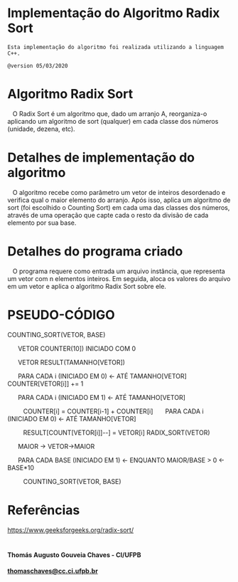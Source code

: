 # Implementação do Algoritmo Radix Sort
    Esta implementação do algoritmo foi realizada utilizando a linguagem C++.

    @version 05/03/2020

# Algoritmo Radix Sort
   O Radix Sort é um algoritmo que, dado um arranjo A, reorganiza-o aplicando um algoritmo de sort (qualquer) em cada classe dos números (unidade, dezena, etc). 

# Detalhes de implementação do algoritmo
   O algoritmo recebe como parâmetro um vetor de inteiros desordenado e verifica qual o maior elemento do arranjo. Após isso, aplica um algoritmo de sort (foi escolhido o Counting Sort) em cada uma das classes dos números, através de uma operação que capte cada o resto da divisão de cada elemento por sua base.
 
# Detalhes do programa criado
   O programa requere como entrada um arquivo instância, que representa um vetor com n elementos inteiros. Em seguida, aloca os valores do arquivo em um vetor e aplica o algoritmo Radix Sort sobre ele.

# PSEUDO-CÓDIGO

COUNTING_SORT(VETOR, BASE)

      VETOR COUNTER(10]) INICIADO COM 0  
      
      VETOR RESULT(TAMANHO[VETOR])    
     
      PARA CADA i (INICIADO EM 0) ← ATÉ TAMANHO[VETOR] 
         
         COUNTER[VETOR[i]] += 1   
         
      PARA CADA i (INICIADO EM 1) ← ATÉ TAMANHO[VETOR] 
      
         COUNTER[i] = COUNTER[i-1] + COUNTER[i] 
      PARA CADA i (INICIADO EM 0) ← ATÉ TAMANHO[VETOR] 
      
         RESULT[COUNT[VETOR[i]]--] = VETOR[i] 
RADIX_SORT(VETOR) 

      MAIOR → VETOR->MAIOR 
      
      PARA CADA BASE (INICIADO EM 1) ← ENQUANTO MAIOR/BASE > 0 ← BASE*10 
      
         COUNTING_SORT(VETOR, BASE) 

# Referências
https://www.geeksforgeeks.org/radix-sort/


#
#### Thomás Augusto Gouveia Chaves - CI/UFPB
#### thomaschaves@cc.ci.ufpb.br






